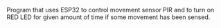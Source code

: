 Program that uses ESP32 to control  movement sensor PIR and to turn on RED LED for given amount of time if some movement has been sensed.